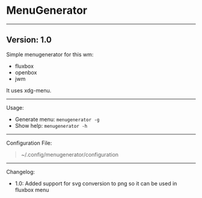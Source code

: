 # MenuGenerator
---
Version: 1.0
---
Simple menugenerator for this wm:
- fluxbox
- openbox
- jwm

It uses xdg-menu.

---

Usage:
- Generate menu:
`menugenerator -g`
- Show help:
`menugenerator -h`

---

Configuration File:
> ~/.config/menugenerator/configuration

---

Changelog:
- 1.0:
 Added support for svg conversion to png so it can be used in fluxbox menu

